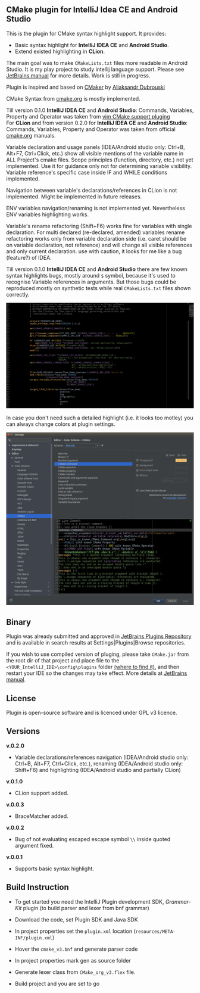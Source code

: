 ## **CMake plugin for IntelliJ Idea CE and Android Studio**

This is the plugin for CMake syntax highlight support.
It provides:<br> 
- Basic syntax highlight for <b>IntelliJ IDEA CE</b> and <b>Android Studio</b>.
- Extend existed highlighting in <b>CLion</b>.

The main goal was to make `CMakeLists.txt` files more readable in Android Studio.
It is my play project to study intellij language support.  Please see [JetBrains manual](http://www.jetbrains.org/intellij/sdk/docs/reference_guide/custom_language_support.html) for more details. Work is still in progress.

Plugin is inspired and based on [CMaker](https://github.com/dubrousky/CMaker) by [Aliaksandr Dubrouski](https://github.com/dubrousky)

CMake Syntax from [cmake.org](https://cmake.org/cmake/help/latest/manual/cmake-language.7.html) is mostly implemented.

Till version 0.1.0 <b>IntelliJ IDEA CE</b> and <b>Android Studio</b>: Commands, Variables, Property and Operator was taken from [vim CMake support pluging](https://raw.githubusercontent.com/nickhutchinson/vim-cmake-syntax/master/syntax/cmake.vim)<br>
For <b>CLion</b> and from version 0.2.0 for <b>IntelliJ IDEA CE</b> and <b>Android Studio</b>: Commands, Variables, Property and Operator was taken from official [cmake.org](https://cmake.org/cmake/help/latest/index.html) manuals.

Variable declaration and usage panels (IDEA/Android studio only: Ctrl+B, Alt+F7, Ctrl+Click, etc.) show all visible mentions of the variable name in ALL Project's cmake files. Scope principles (function, directory, etc.) not yet implemented. Use it for guidance only not for determining variable visibility. Variable reference's specific case inside IF and WHILE conditions implemented.

Navigation between variable's declarations/references in CLion is not implemented. Might be implemented in future releases.

ENV variables navigation/renaming is not implemented yet. Nevertheless ENV variables highlighting works.

Variable's rename refactoring (Shift+F6) works fine for variables with single declaration. For multi declared (re-declared, amended) variables rename refactoring works only from variable declaration side (i.e. caret should be on variable declaration, not reference) and will change all visible references and only current declaration. use with caution, it looks for me like a bug (feature?) of IDEA.

Till version 0.1.0 <b>IntelliJ IDEA CE</b> and <b>Android Studio</b> there are few known syntax highlights bugs, mostly around `$` symbol, because it's used to recognise Variable references in arguments. But those bugs could be reproduced mostly on synthetic tests while real `CMakeLists.txt` files shown correctly.

<img src="Screenshot2017-10-10.png">

In case you don't need such a detailed highlight (i.e. it looks too motley) you can always change colors at plugin settings.

<img src="Screenshot_Settings2017-10-11.png">

## **Binary**
Plugin was already submitted and approved in [JetBrains Plugins Repository](https://plugins.jetbrains.com/plugin/10089-cmake-simple-highlighter) and is available in search results at Settings|Plugins|Browse repositories.

If you wish to use compiled version of pluging, please take `CMake.jar` from the root dir of that project and place file to the `<YOUR_IntelliJ_IDE>\config\plugins`  folder [(where to find it)](http://www.jetbrains.org/intellij/sdk/docs/basics/settings_caches_logs.html), and then restart your IDE so the changes may take effect. More details at [JetBrains manual](http://www.jetbrains.org/intellij/sdk/docs/basics/getting_started/deploying_plugin.html).

## **License**

Plugin is open-source software and is licenced under GPL v3 licence.

## **Versions**
**v.0.2.0**
* Variable declarations/references navigation (IDEA/Android studio only: Ctrl+B, Alt+F7, Ctrl+Click, etc.), renaming (IDEA/Android studio only: Shift+F6) and highlighting (IDEA/Android studio and partially CLion)

**v.0.1.0**
* CLion support added.

**v.0.0.3**
* BraceMatcher added. <br>

**v.0.0.2**
* Bug of not evaluating escaped escape symbol `\\` inside quoted argument fixed.

**v.0.0.1**
* Supports basic syntax highlight.

## **Build Instruction**

* To get started you need the IntelliJ Plugin development SDK, *Grammar-Kit* plugin (to build parser and lexer from bnf grammar)

* Download the code, set Plugin SDK and Java SDK

* In project properties set the `plugin.xml` location (`resources/META-INF/plugin.xml`)
* Hover the `cmake_v3.bnf` and generate parser code
* In project properties mark gen as source folder
* Generate lexer class from `CMake_org_v3.flex` file. 
* Build project and you are set to go
